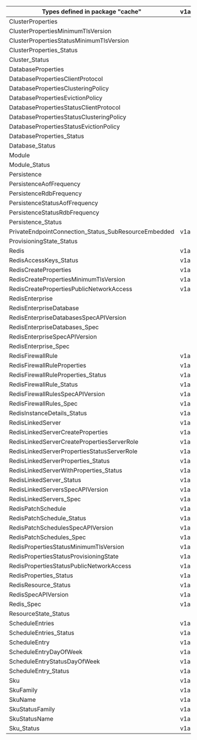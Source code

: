 | Types defined in package "cache"                     | v1alpha1api20201201 | v1alpha1api20210301 |
|------------------------------------------------------|---------------------|---------------------|
| ClusterProperties                                    |                     | v1alpha1api20210301 |
| ClusterPropertiesMinimumTlsVersion                   |                     | v1alpha1api20210301 |
| ClusterPropertiesStatusMinimumTlsVersion             |                     | v1alpha1api20210301 |
| ClusterProperties_Status                             |                     | v1alpha1api20210301 |
| Cluster_Status                                       |                     | v1alpha1api20210301 |
| DatabaseProperties                                   |                     | v1alpha1api20210301 |
| DatabasePropertiesClientProtocol                     |                     | v1alpha1api20210301 |
| DatabasePropertiesClusteringPolicy                   |                     | v1alpha1api20210301 |
| DatabasePropertiesEvictionPolicy                     |                     | v1alpha1api20210301 |
| DatabasePropertiesStatusClientProtocol               |                     | v1alpha1api20210301 |
| DatabasePropertiesStatusClusteringPolicy             |                     | v1alpha1api20210301 |
| DatabasePropertiesStatusEvictionPolicy               |                     | v1alpha1api20210301 |
| DatabaseProperties_Status                            |                     | v1alpha1api20210301 |
| Database_Status                                      |                     | v1alpha1api20210301 |
| Module                                               |                     | v1alpha1api20210301 |
| Module_Status                                        |                     | v1alpha1api20210301 |
| Persistence                                          |                     | v1alpha1api20210301 |
| PersistenceAofFrequency                              |                     | v1alpha1api20210301 |
| PersistenceRdbFrequency                              |                     | v1alpha1api20210301 |
| PersistenceStatusAofFrequency                        |                     | v1alpha1api20210301 |
| PersistenceStatusRdbFrequency                        |                     | v1alpha1api20210301 |
| Persistence_Status                                   |                     | v1alpha1api20210301 |
| PrivateEndpointConnection_Status_SubResourceEmbedded | v1alpha1api20201201 | v1alpha1api20210301 |
| ProvisioningState_Status                             |                     | v1alpha1api20210301 |
| Redis                                                | v1alpha1api20201201 |                     |
| RedisAccessKeys_Status                               | v1alpha1api20201201 |                     |
| RedisCreateProperties                                | v1alpha1api20201201 |                     |
| RedisCreatePropertiesMinimumTlsVersion               | v1alpha1api20201201 |                     |
| RedisCreatePropertiesPublicNetworkAccess             | v1alpha1api20201201 |                     |
| RedisEnterprise                                      |                     | v1alpha1api20210301 |
| RedisEnterpriseDatabase                              |                     | v1alpha1api20210301 |
| RedisEnterpriseDatabasesSpecAPIVersion               |                     | v1alpha1api20210301 |
| RedisEnterpriseDatabases_Spec                        |                     | v1alpha1api20210301 |
| RedisEnterpriseSpecAPIVersion                        |                     | v1alpha1api20210301 |
| RedisEnterprise_Spec                                 |                     | v1alpha1api20210301 |
| RedisFirewallRule                                    | v1alpha1api20201201 |                     |
| RedisFirewallRuleProperties                          | v1alpha1api20201201 |                     |
| RedisFirewallRuleProperties_Status                   | v1alpha1api20201201 |                     |
| RedisFirewallRule_Status                             | v1alpha1api20201201 |                     |
| RedisFirewallRulesSpecAPIVersion                     | v1alpha1api20201201 |                     |
| RedisFirewallRules_Spec                              | v1alpha1api20201201 |                     |
| RedisInstanceDetails_Status                          | v1alpha1api20201201 |                     |
| RedisLinkedServer                                    | v1alpha1api20201201 |                     |
| RedisLinkedServerCreateProperties                    | v1alpha1api20201201 |                     |
| RedisLinkedServerCreatePropertiesServerRole          | v1alpha1api20201201 |                     |
| RedisLinkedServerPropertiesStatusServerRole          | v1alpha1api20201201 |                     |
| RedisLinkedServerProperties_Status                   | v1alpha1api20201201 |                     |
| RedisLinkedServerWithProperties_Status               | v1alpha1api20201201 |                     |
| RedisLinkedServer_Status                             | v1alpha1api20201201 |                     |
| RedisLinkedServersSpecAPIVersion                     | v1alpha1api20201201 |                     |
| RedisLinkedServers_Spec                              | v1alpha1api20201201 |                     |
| RedisPatchSchedule                                   | v1alpha1api20201201 |                     |
| RedisPatchSchedule_Status                            | v1alpha1api20201201 |                     |
| RedisPatchSchedulesSpecAPIVersion                    | v1alpha1api20201201 |                     |
| RedisPatchSchedules_Spec                             | v1alpha1api20201201 |                     |
| RedisPropertiesStatusMinimumTlsVersion               | v1alpha1api20201201 |                     |
| RedisPropertiesStatusProvisioningState               | v1alpha1api20201201 |                     |
| RedisPropertiesStatusPublicNetworkAccess             | v1alpha1api20201201 |                     |
| RedisProperties_Status                               | v1alpha1api20201201 |                     |
| RedisResource_Status                                 | v1alpha1api20201201 |                     |
| RedisSpecAPIVersion                                  | v1alpha1api20201201 |                     |
| Redis_Spec                                           | v1alpha1api20201201 |                     |
| ResourceState_Status                                 |                     | v1alpha1api20210301 |
| ScheduleEntries                                      | v1alpha1api20201201 |                     |
| ScheduleEntries_Status                               | v1alpha1api20201201 |                     |
| ScheduleEntry                                        | v1alpha1api20201201 |                     |
| ScheduleEntryDayOfWeek                               | v1alpha1api20201201 |                     |
| ScheduleEntryStatusDayOfWeek                         | v1alpha1api20201201 |                     |
| ScheduleEntry_Status                                 | v1alpha1api20201201 |                     |
| Sku                                                  | v1alpha1api20201201 | v1alpha1api20210301 |
| SkuFamily                                            | v1alpha1api20201201 |                     |
| SkuName                                              | v1alpha1api20201201 | v1alpha1api20210301 |
| SkuStatusFamily                                      | v1alpha1api20201201 |                     |
| SkuStatusName                                        | v1alpha1api20201201 | v1alpha1api20210301 |
| Sku_Status                                           | v1alpha1api20201201 | v1alpha1api20210301 |

